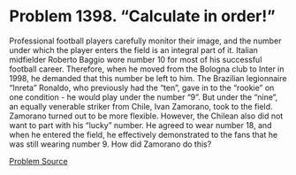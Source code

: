 # Problem 1398. “Calculate in order!”

Professional football players carefully monitor their image, and the number under which the player enters the field is an integral part of it. Italian midfielder Roberto Baggio wore number 10 for most of his successful football career. Therefore, when he moved from the Bologna club to Inter in 1998, he demanded that this number be left to him. The Brazilian legionnaire “Inreta” Ronaldo, who previously had the “ten”, gave in to the “rookie” on one condition - he would play under the number “9”. But under the “nine”, an equally venerable striker from Chile, Ivan Zamorano, took to the field. Zamorano turned out to be more flexible. However, the Chilean also did not want to part with his “lucky” number. He agreed to wear number 18, and when he entered the field, he effectively demonstrated to the fans that he was still wearing number 9. How did Zamorano do this?

[Problem Source](https://www.trizland.ru/tasks/6167/)